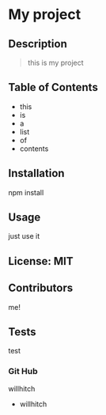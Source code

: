 # My project 
## Description 
 >this is my project
  ## Table of Contents 
 
 *  this
 *  is
 *  a
 *  list
 *  of
 *  contents 
## Installation 
 npm install 
## Usage 
 just use it 
## License: MIT 
## Contributors 
 me! 
## Tests 
 test 
### Git Hub 
 willhitch 
 *  willhitch 
